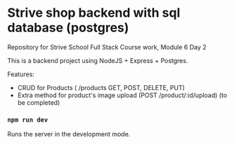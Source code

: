 # Strive shop backend with sql database (postgres)
Repository for Strive School Full Stack Course work, Module 6 Day 2

This is a backend project using NodeJS + Express + Postgres.

Features:
- CRUD for Products ( /products GET, POST, DELETE, PUT)
- Extra method for product's image upload (POST /product/:id/upload) (to be completed)

### `npm run dev`
Runs the server in the development mode.
